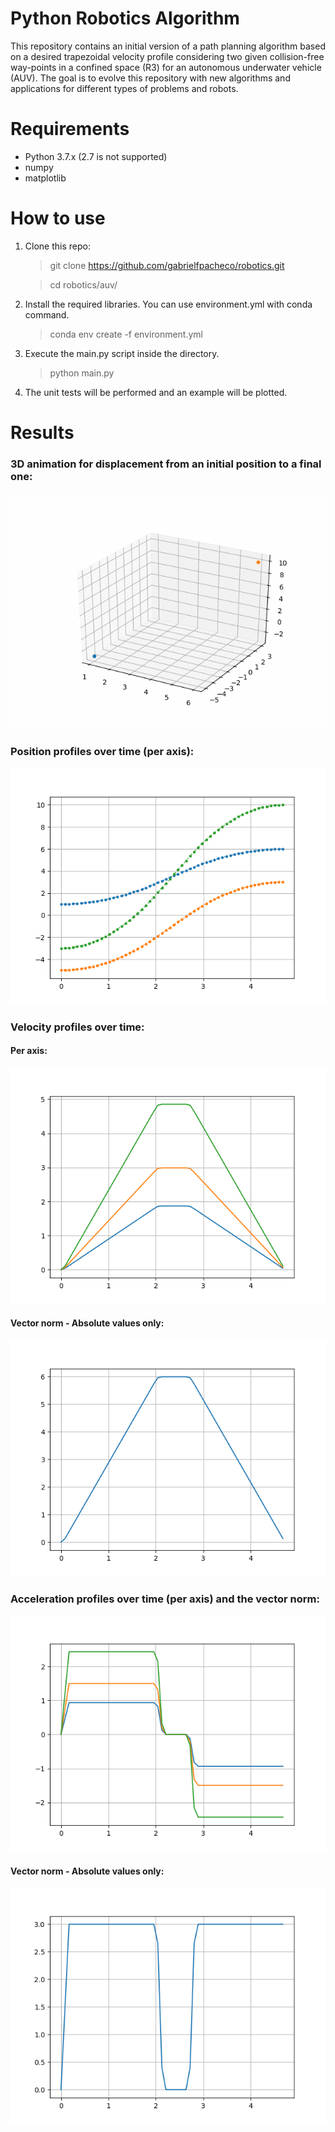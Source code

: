 # Python Robotics Algorithm

This repository contains an initial version of a path planning algorithm based on a desired trapezoidal velocity profile
considering two given collision-free way-points in a confined space (R3) for an autonomous underwater vehicle (AUV). 
The goal is to evolve this repository with new algorithms and applications for different types of problems and robots.  


# Requirements

- Python 3.7.x (2.7 is not supported)
- numpy
- matplotlib

# How to use

1. Clone this repo:

    > git clone https://github.com/gabrielfpacheco/robotics.git

    > cd robotics/auv/

2. Install the required libraries. You can use environment.yml with conda command.

    > conda env create -f environment.yml

3. Execute the main.py script inside the directory.

    > python main.py

4. The unit tests will be performed and an example will be plotted.


# Results

### 3D animation for displacement from an initial position to a final one:

![plot3d](https://github.com/gabrielfpacheco/robotics/raw/master/results/auv/3d_position.gif)

### Position profiles over time (per axis):
    
![positions_axes](https://github.com/gabrielfpacheco/robotics/raw/master/results/auv/positions.png)

### Velocity profiles over time:
   
#### Per axis:
    
![velocities_axes](https://github.com/gabrielfpacheco/robotics/raw/master/results/auv/velocities.png)

#### Vector norm - Absolute values only:

![velocities_norm](https://github.com/gabrielfpacheco/robotics/raw/master/results/auv/velocity_norm.png)


### Acceleration profiles over time (per axis) and the vector norm:

![velocities_axes](https://github.com/gabrielfpacheco/robotics/raw/master/results/auv/accelerations.png)

#### Vector norm - Absolute values only:

![velocities_norm](https://github.com/gabrielfpacheco/robotics/raw/master/results/auv/acceleration_norm.png)